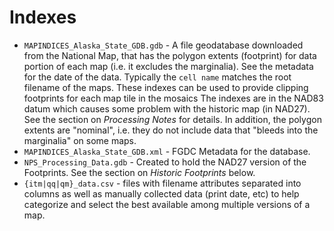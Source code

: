 # Indexes

* `MAPINDICES_Alaska_State_GDB.gdb` - A file geodatabase downloaded from the
  National Map, that has the polygon extents (footprint) for data portion of
  each map (i.e. it excludes the marginalia). See the metadata for the date
  of the data.  Typically the `cell name` matches the root filename of the maps.
  These indexes can be used to provide clipping footprints for each map tile
  in the mosaics  The indexes are in the NAD83 datum which causes some problem
  with the historic map (in NAD27).  See the section on _Processing Notes_ for
  details.  In addition, the polygon extents are "nominal", i.e. they do not
  include data that "bleeds into the marginalia" on some maps.
* `MAPINDICES_Alaska_State_GDB.xml` - FGDC Metadata for the database.
* `NPS_Processing_Data.gdb` - Created to hold the NAD27 version of the
  Footprints.  See the section on _Historic Footprints_ below.
* `{itm|qq|qm}_data.csv` - files with filename attributes separated into columns
  as well as manually collected data (print date, etc) to help categorize and
  select the best available among multiple versions of a map.
